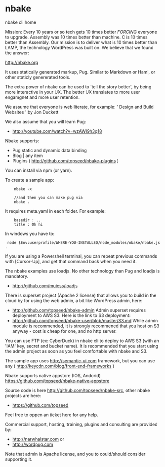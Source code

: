 # nbake
nbake cli home

Mission: Every 10 years or so tech gets 10 times better *FORCING* everyone to upgrade. Assembly was 10 times better than machine. C is 10 times better than Assembly. Our mission is to deliver what is 10 times better than LAMP, the technology WordPress was built on. We believe that we found the answer:

http://nbake.org

It uses statically generated markup, Pug.
Similar to Markdown or Haml, or other staticly genererated tools.

The extra power of nbake can be used to 'tell the story better', by being more interactive in your UX. The better UX translates to more user engamgnet and more user retention.

We assume that everyone is web literate, for example:
' Design and Build Websites ' by Jon Duckett

We also assume that you will learn Pug:

- http://youtube.com/watch?v=wzAWI9h3q18


Nbake supports:
- Pug static and dynamic data binding
- Blog | any item
- Plugins ( http://github.com/topseed/nbake-plugins )

You can install via npm (or yarn).

To create a sample app:

		nbake -x

		//and then you can make pug via
		nbake .

It requires meta.yaml in each folder. For example:

		basedir : ..
		title : Oh hi


In windows you have to:

	 node $Env:userprofile/WHERE-YOU-INSTALLED/node_modules/nbake/nbake.js .

If you are using a Powershell terminal, you can repeat previous commands with [Cursor-Up], and get that command back when you need it.

The nbake examples use loadjs. No other technology than Pug and loadjs is mandatory.

- http://github.com/muicss/loadjs


There is superset project (Apache 2 license) that allows you to build in the cloud by for using the web admin, a bit like WordPress admin, here:
 - http://github.com/topseed/nbake-admin
Admin superset requires deployment to AWS S3. Here is the link to S3 deployment:
- http://github.com/topseed/nbake-user/blob/master/S3.md
While admin module is recommended, it is strongly recommened that you host on S3 anyway - cost is cheap for one, and no http server.

You can use FTP (ex: CyberDuck) in nbake cli to deploy to AWS S3 (with an 'IAM' key, secret and bucket name).
It is recommended that you start using the admin project as soon as you feel comfortable with nbake and S3.

The sample app uses http://semantic-ui.com framework, but you can use any ( http://keycdn.com/blog/front-end-frameworks )


Nbake supports native appstore (IOS, Andorid) https://github.com/topseed/nbake-native-appstore


Source code is here http://github.com/topseed/nbake-src, other nbake projects are here:
- https://github.com/topseed

Feel free to oppen an ticket here for any help.

Commercial support, hosting, training, plugins and consulting are provided by:
- http://narwhalstar.com
or
- http://wordpug.com

Note that admin is Apache license, and you to could/should consider supporting it.
